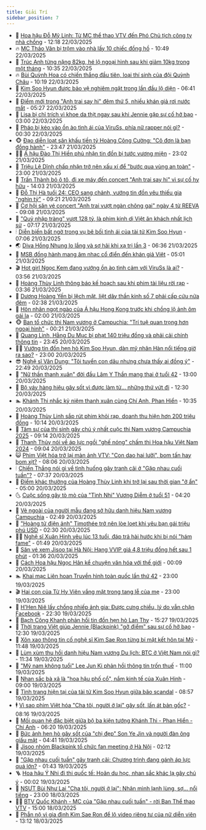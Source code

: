 ```yaml
---
title: Giải Trí
sidebar_position: 7
---
```


<!-- dantri-giai-tri:START -->
- 🤩 [Hoa hậu Đỗ Mỹ Linh: Từ MC thể thao VTV đến Phó Chủ tịch công ty nhà chồng](https://dantri.com.vn/giai-tri/hoa-hau-do-my-linh-tu-mc-the-thao-vtv-den-pho-chu-tich-cong-ty-nha-chong-20250322111711502.htm) - 12:18 22/03/2025
- 🔥 [MC Thảo Vân bị trộm vào nhà lấy 10 chiếc đồng hồ](https://dantri.com.vn/giai-tri/mc-thao-van-bi-trom-vao-nha-lay-10-chiec-dong-ho-20250322172948765.htm) - 10:49 22/03/2025
- 🚀 [Trúc Anh từng nặng 82kg, hé lộ ngoại hình sau khi giảm 10kg trong một tháng](https://dantri.com.vn/giai-tri/truc-anh-tung-nang-82kg-he-lo-ngoai-hinh-sau-khi-giam-10kg-trong-mot-thang-20250321204437564.htm) - 10:35 22/03/2025
- 🔥 [Bùi Quỳnh Hoa có chiến thắng đầu tiên, loại thí sinh của đội Quỳnh Châu](https://dantri.com.vn/giai-tri/bui-quynh-hoa-co-chien-thang-dau-tien-loai-thi-sinh-cua-doi-quynh-chau-20250322125103563.htm) - 10:19 22/03/2025
- 🌈 [Kim Soo Hyun được bảo vệ nghiêm ngặt trong lần đầu lộ diện](https://dantri.com.vn/giai-tri/kim-soo-hyun-duoc-bao-ve-nghiem-ngat-trong-lan-dau-lo-dien-20250322113549010.htm) - 06:41 22/03/2025
- 📝 [Điểm mới trong &quot;Anh trai say hi&quot; đêm thứ 5, nhiều khán giả rơi nước mắt](https://dantri.com.vn/giai-tri/diem-moi-trong-anh-trai-say-hi-dem-thu-5-nhieu-khan-gia-roi-nuoc-mat-20250322113443696.htm) - 05:27 22/03/2025
- 💪 [Lisa bị chỉ trích vì khoe da thịt ngay sau khi Jennie gặp sự cố hở bạo](https://dantri.com.vn/giai-tri/lisa-bi-chi-trich-vi-khoe-da-thit-ngay-sau-khi-jennie-gap-su-co-ho-bao-20250320182649896.htm) - 03:00 22/03/2025
- 🤡 [Pháo bị kéo vào ồn ào tình ái của ViruSs, phía nữ rapper nói gì?](https://dantri.com.vn/giai-tri/phao-bi-keo-vao-on-ao-tinh-ai-cua-viruss-phia-nu-rapper-noi-gi-20250322061235913.htm) - 00:30 22/03/2025
- 🐵 [Đạo diễn loạt sân khấu tiền tỷ Hoàng Công Cường: &quot;Cô đơn là bạn đồng hành&quot;](https://dantri.com.vn/giai-tri/dao-dien-loat-san-khau-tien-ty-hoang-cong-cuong-co-don-la-ban-dong-hanh-20250321122353167.htm) - 23:47 21/03/2025
- 🧑‍🏫 [Á hậu Đào Thị Hiền phủ nhận tin đồn bị tước vương miện](https://dantri.com.vn/giai-tri/a-hau-dao-thi-hien-phu-nhan-tin-don-bi-tuoc-vuong-mien-20250321214056131.htm) - 23:02 21/03/2025
- 💂 [Triệu Lệ Dĩnh chấp nhận trở nên xấu xí để &quot;bước qua vùng an toàn&quot;](https://dantri.com.vn/giai-tri/trieu-le-dinh-chap-nhan-tro-nen-xau-xi-de-buoc-qua-vung-an-toan-20250321111238551.htm) - 23:00 21/03/2025
- 🤠 [Trấn Thành bỏ ô tô, đi xe máy đến concert &quot;Anh trai say hi&quot; vì sự cố hy hữu](https://dantri.com.vn/giai-tri/tran-thanh-bo-o-to-di-xe-may-den-concert-anh-trai-say-hi-vi-su-co-hy-huu-20250321205542456.htm) - 14:03 21/03/2025
- 🫶 [Đỗ Thị Hà tuổi 24: CEO sang chảnh, vướng tin đồn yêu thiếu gia &quot;nghìn tỷ&quot;](https://dantri.com.vn/giai-tri/do-thi-ha-tuoi-24-ceo-sang-chanh-vuong-tin-don-yeu-thieu-gia-nghin-ty-20250320151713931.htm) - 09:21 21/03/2025
- 🦏 [Cơ hội săn vé concert &quot;Anh trai vượt ngàn chông gai&quot; ngày 4 từ REEVA](https://dantri.com.vn/giai-tri/co-hoi-san-ve-concert-anh-trai-vuot-ngan-chong-gai-ngay-4-tu-reeva-20250321153920001.htm) - 09:08 21/03/2025
- 🧰 [&quot;Quỷ nhập tràng&quot; vượt 128 tỷ, là phim kinh dị Việt ăn khách nhất lịch sử](https://dantri.com.vn/giai-tri/quy-nhap-trang-vuot-128-ty-la-phim-kinh-di-viet-an-khach-nhat-lich-su-20250321104712727.htm) - 07:17 21/03/2025
- 🕯 [Diễn biến bất ngờ trong vụ bê bối tình ái của tài tử Kim Soo Hyun](https://dantri.com.vn/giai-tri/dien-bien-bat-ngo-trong-vu-be-boi-tinh-ai-cua-tai-tu-kim-soo-hyun-20250321095646378.htm) - 07:06 21/03/2025
- 🌏 [Diva Hồng Nhung lo lắng và sợ hãi khi xạ trị lần 3](https://dantri.com.vn/giai-tri/diva-hong-nhung-lo-lang-va-so-hai-khi-xa-tri-lan-3-20250321080755000.htm) - 06:36 21/03/2025
- 🌈 [MSB đồng hành mang âm nhạc cổ điển đến khán giả Việt](https://dantri.com.vn/giai-tri/msb-dong-hanh-mang-am-nhac-co-dien-den-khan-gia-viet-20250321112517264.htm) - 05:01 21/03/2025
- 🎬 [Hot girl Ngọc Kem đang vướng ồn ào tình cảm với ViruSs là ai?](https://dantri.com.vn/giai-tri/hot-girl-ngoc-kem-dang-vuong-on-ao-tinh-cam-voi-viruss-la-ai-20250321104250530.htm) - 03:56 21/03/2025
- 👀 [Hoàng Thùy Linh thông báo kế hoạch sau khi phim tài liệu rời rạp](https://dantri.com.vn/giai-tri/hoang-thuy-linh-thong-bao-ke-hoach-sau-khi-phim-tai-lieu-roi-rap-20250321092644216.htm) - 03:36 21/03/2025
- 🧰 [Dương Hoàng Yến bị lệch mặt, liệt dây thần kinh số 7 phải cấp cứu nửa đêm](https://dantri.com.vn/giai-tri/duong-hoang-yen-bi-lech-mat-liet-day-than-kinh-so-7-phai-cap-cuu-nua-dem-20250321082410913.htm) - 02:38 21/03/2025
- 🧰 [Hôn nhân ngọt ngào của Á hậu Hong Kong trước khi chồng lộ ảnh ôm gái lạ](https://dantri.com.vn/giai-tri/hon-nhan-ngot-ngao-cua-a-hau-hong-kong-truoc-khi-chong-lo-anh-om-gai-la-20250320100753906.htm) - 02:00 21/03/2025
- 🐵 [Ban tổ chức thi Nam vương ở Campuchia: &quot;Trí tuệ quan trọng hơn ngoại hình&quot;](https://dantri.com.vn/giai-tri/ban-to-chuc-thi-nam-vuong-o-campuchia-tri-tue-quan-trong-hon-ngoai-hinh-20250320170242342.htm) - 00:21 21/03/2025
- 🐘 [Quang Linh, Hằng Du Mục bị phạt 140 triệu đồng và phải cải chính thông tin](https://dantri.com.vn/giai-tri/quang-linh-hang-du-muc-bi-phat-140-trieu-dong-va-phai-cai-chinh-thong-tin-20250320231238387.htm) - 23:45 20/03/2025
- 🧑‍💻 [Vướng tin đồn hẹn hò Kim Soo Hyun, dàn mỹ nhân Hàn nổi tiếng giờ ra sao?](https://dantri.com.vn/giai-tri/vuong-tin-don-hen-ho-kim-soo-hyun-dan-my-nhan-han-noi-tieng-gio-ra-sao-20250319002459238.htm) - 23:00 20/03/2025
- 😎 [Nghệ sĩ Vân Dung: &quot;Tôi tuyển con dâu nhưng chưa thấy ai đồng ý&quot;](https://dantri.com.vn/giai-tri/nghe-si-van-dung-toi-tuyen-con-dau-nhung-chua-thay-ai-dong-y-20250320173209300.htm) - 22:49 20/03/2025
- 🧰 [&quot;Nữ thần thanh xuân&quot; đời đầu Lâm Y Thần mang thai ở tuổi 42](https://dantri.com.vn/giai-tri/nu-than-thanh-xuan-doi-dau-lam-y-than-mang-thai-o-tuoi-42-20250320151230175.htm) - 13:00 20/03/2025
- 🧰 [Bộ váy hàng hiệu gây sốt vì được làm từ... những thứ vứt đi](https://dantri.com.vn/giai-tri/bo-vay-hang-hieu-gay-sot-vi-duoc-lam-tu-nhung-thu-vut-di-20250316133000337.htm) - 12:30 20/03/2025
- 🏊 [Khánh Thi nhắc kỷ niệm thanh xuân cùng Chí Anh, Phan Hiển](https://dantri.com.vn/giai-tri/khanh-thi-nhac-ky-niem-thanh-xuan-cung-chi-anh-phan-hien-20250320160925077.htm) - 10:35 20/03/2025
- 🌋 [Hoàng Thùy Linh sắp rút phim khỏi rạp, doanh thu hiện hơn 200 triệu đồng](https://dantri.com.vn/giai-tri/hoang-thuy-linh-sap-rut-phim-khoi-rap-doanh-thu-hien-hon-200-trieu-dong-20250320152330544.htm) - 10:14 20/03/2025
- 🔭 [Tâm sự của thí sinh gây chú ý nhất cuộc thi Nam vương Campuchia 2025](https://dantri.com.vn/giai-tri/tam-su-cua-thi-sinh-gay-chu-y-nhat-cuoc-thi-nam-vuong-campuchia-2025-20250320155700724.htm) - 09:14 20/03/2025
- 📝 [Thanh Thủy nói về áp lực ngồi &quot;ghế nóng&quot; chấm thi Hoa hậu Việt Nam 2024](https://dantri.com.vn/giai-tri/thanh-thuy-noi-ve-ap-luc-ngoi-ghe-nong-cham-thi-hoa-hau-viet-nam-2024-20250320144512930.htm) - 09:04 20/03/2025
- 😺 [Phim Việt hóa trở lại màn ảnh VTV: &quot;Con dao hai lưỡi&quot;, bom tấn hay bom xịt?](https://dantri.com.vn/giai-tri/phim-viet-hoa-tro-lai-man-anh-vtv-con-dao-hai-luoi-bom-tan-hay-bom-xit-20250320142239317.htm) - 08:06 20/03/2025
- 🕯 [Chiến Thắng nói gì về tình huống gây tranh cãi ở &quot;Gặp nhau cuối tuần&quot;?](https://dantri.com.vn/giai-tri/chien-thang-noi-gi-ve-tinh-huong-gay-tranh-cai-o-gap-nhau-cuoi-tuan-20250319235143823.htm) - 07:37 20/03/2025
- 🦄 [Điểm khác thường của Hoàng Thùy Linh khi trở lại sau thời gian &quot;ở ẩn&quot;](https://dantri.com.vn/giai-tri/diem-khac-thuong-cua-hoang-thuy-linh-khi-tro-lai-sau-thoi-gian-o-an-20250320082134475.htm) - 05:00 20/03/2025
- 🌜 [Cuộc sống gây tò mò của &quot;Tình Nhi&quot; Vương Diễm ở tuổi 51](https://dantri.com.vn/giai-tri/cuoc-song-gay-to-mo-cua-tinh-nhi-vuong-diem-o-tuoi-51-20250320105154095.htm) - 04:20 20/03/2025
- 👹 [Vẻ ngoài của người mẫu đang sở hữu danh hiệu Nam vương Campuchia](https://dantri.com.vn/giai-tri/ve-ngoai-cua-nguoi-mau-dang-so-huu-danh-hieu-nam-vuong-campuchia-20250320093811174.htm) - 02:49 20/03/2025
- 🚀 [&quot;Hoàng tử điện ảnh&quot; Timothée trở nên lòe loẹt khi yêu bạn gái triệu phú USD](https://dantri.com.vn/giai-tri/hoang-tu-dien-anh-timothee-tro-nen-loe-loet-khi-yeu-ban-gai-trieu-phu-usd-20250319165318720.htm) - 02:30 20/03/2025
- 🧑‍💻 [Nghệ sĩ Xuân Hinh yêu lúc 13 tuổi, đáp trả hài hước khi bị nói &quot;hám fame&quot;](https://dantri.com.vn/giai-tri/nghe-si-xuan-hinh-yeu-luc-13-tuoi-dap-tra-hai-huoc-khi-bi-noi-ham-fame-20250320003740750.htm) - 01:49 20/03/2025
- 🦩 [Săn vé xem Jisoo tại Hà Nội: Hạng VVIP giá 4,8 triệu đồng hết sau 1 phút](https://dantri.com.vn/giai-tri/san-ve-xem-jisoo-tai-ha-noi-hang-vvip-gia-48-trieu-dong-het-sau-1-phut-20250319224131918.htm) - 01:36 20/03/2025
- 💫 [Cách Hoa hậu Ngọc Hân kể chuyện văn hóa với thế giới](https://dantri.com.vn/giai-tri/cach-hoa-hau-ngoc-han-ke-chuyen-van-hoa-voi-the-gioi-20250319232919142.htm) - 00:09 20/03/2025
- 🏊 [Khai mạc Liên hoan Truyền hình toàn quốc lần thứ 42](https://dantri.com.vn/giai-tri/khai-mac-lien-hoan-truyen-hinh-toan-quoc-lan-thu-42-20250320101242970.htm) - 23:00 19/03/2025
- 🎬 [Hai con của Từ Hy Viên vắng mặt trong tang lễ của mẹ](https://dantri.com.vn/giai-tri/hai-con-cua-tu-hy-vien-vang-mat-trong-tang-le-cua-me-20250319172644395.htm) - 23:00 19/03/2025
- 💃 [H&#39;Hen Niê lấy chồng nhiếp ảnh gia: Được cưng chiều, lý do vẫn chặn Facebook](https://dantri.com.vn/giai-tri/hhen-nie-lay-chong-nhiep-anh-gia-duoc-cung-chieu-ly-do-van-chan-facebook-20250318215111874.htm) - 22:30 19/03/2025
- 🌊 [Bạch Công Khanh phản hồi tin đồn hẹn hò Lan Thy](https://dantri.com.vn/giai-tri/bach-cong-khanh-phan-hoi-tin-don-hen-ho-lan-thy-20250319205103300.htm) - 15:27 19/03/2025
- 🧰 [Thời trang Việt giúp Jennie &lpar;Blackpink&rpar; &quot;gỡ điểm&quot; sau sự cố hở bạo](https://dantri.com.vn/giai-tri/thoi-trang-viet-giup-jennie-blackpink-go-diem-sau-su-co-ho-bao-20250318113036712.htm) - 12:30 19/03/2025
- 🦣 [Xôn xao thông tin cố nghệ sĩ Kim Sae Ron từng bí mật kết hôn tại Mỹ](https://dantri.com.vn/giai-tri/xon-xao-thong-tin-co-nghe-si-kim-sae-ron-tung-bi-mat-ket-hon-tai-my-20250319184004936.htm) - 11:48 19/03/2025
- 🥷 [Lùm xùm thu hồi danh hiệu Nam vương Du lịch: BTC ở Việt Nam nói gì?](https://dantri.com.vn/giai-tri/lum-xum-thu-hoi-danh-hieu-nam-vuong-du-lich-btc-o-viet-nam-noi-gi-20250319111115630.htm) - 11:34 19/03/2025
- 🦏 [&quot;Mỹ nam không tuổi&quot; Lee Jun Ki phản hồi thông tin trốn thuế](https://dantri.com.vn/giai-tri/my-nam-khong-tuoi-lee-jun-ki-phan-hoi-thong-tin-tron-thue-20250319123742102.htm) - 11:00 19/03/2025
- 🫶 [Nhan sắc bà xã là &quot;hoa hậu phố cổ&quot;, nắm kinh tế của Xuân Hinh](https://dantri.com.vn/giai-tri/nhan-sac-ba-xa-la-hoa-hau-pho-co-nam-kinh-te-cua-xuan-hinh-20250318174652354.htm) - 09:00 19/03/2025
- 💼 [Tình trạng hiện tại của tài tử Kim Soo Hyun giữa bão scandal](https://dantri.com.vn/giai-tri/tinh-trang-hien-tai-cua-tai-tu-kim-soo-hyun-giua-bao-scandal-20250319143653499.htm) - 08:57 19/03/2025
- 🕴 [Vì sao phim Việt hóa &quot;Cha tôi, người ở lại&quot; gây sốt, lấn át bản gốc?](https://dantri.com.vn/giai-tri/vi-sao-phim-viet-hoa-cha-toi-nguoi-o-lai-gay-sot-lan-at-ban-goc-20250319130423394.htm) - 08:16 19/03/2025
- 🐲 [Mối quan hệ đặc biệt giữa bộ ba kiện tướng Khánh Thi - Phan Hiển - Chí Anh](https://dantri.com.vn/giai-tri/moi-quan-he-dac-biet-giua-bo-ba-kien-tuong-khanh-thi-phan-hien-chi-anh-20250319124250838.htm) - 06:20 19/03/2025
- 🐘 [Bức ảnh hẹn hò gây sốt của &quot;chị đẹp&quot; Son Ye Jin và người đàn ông giấu mặt](https://dantri.com.vn/giai-tri/buc-anh-hen-ho-gay-sot-cua-chi-dep-son-ye-jin-va-nguoi-dan-ong-giau-mat-20250319100021653.htm) - 04:41 19/03/2025
- 🤭 [Jisoo nhóm Blackpink tổ chức fan meeting ở Hà Nội](https://dantri.com.vn/giai-tri/jisoo-nhom-blackpink-to-chuc-fan-meeting-o-ha-noi-20250319082223073.htm) - 02:12 19/03/2025
- 💯 [&quot;Gặp nhau cuối tuần&quot; gây tranh cãi: Chương trình đang gánh áp lực quá lớn?](https://dantri.com.vn/giai-tri/gap-nhau-cuoi-tuan-gay-tranh-cai-chuong-trinh-dang-ganh-ap-luc-qua-lon-20250317173822195.htm) - 01:43 19/03/2025
- 🪜 [Hoa hậu Ý Nhi đi thi quốc tế: Hoãn du học, nhan sắc khác lạ gây chú ý](https://dantri.com.vn/giai-tri/hoa-hau-y-nhi-di-thi-quoc-te-hoan-du-hoc-nhan-sac-khac-la-gay-chu-y-20250319032449649.htm) - 00:02 19/03/2025
- 👹 [NSƯT Bùi Như Lai &quot;Cha tôi, người ở lại&quot;: Nhận mình lạnh lùng, sợ… nổi tiếng](https://dantri.com.vn/giai-tri/nsut-bui-nhu-lai-cha-toi-nguoi-o-lai-nhan-minh-lanh-lung-so-noi-tieng-20250317220936197.htm) - 23:00 18/03/2025
- 🧑‍🏫 [BTV Quốc Khánh - MC của &quot;Gặp nhau cuối tuần&quot; - rời Ban Thể thao VTV](https://dantri.com.vn/giai-tri/btv-quoc-khanh-mc-cua-gap-nhau-cuoi-tuan-roi-ban-the-thao-vtv-20250318211819489.htm) - 15:00 18/03/2025
- 🐘 [Phẫn nộ vì gia đình Kim Sae Ron để lộ video riêng tư của nữ diễn viên](https://dantri.com.vn/giai-tri/phan-no-vi-gia-dinh-kim-sae-ron-de-lo-video-rieng-tu-cua-nu-dien-vien-20250318194055789.htm) - 13:12 18/03/2025<!-- dantri-giai-tri:END -->

